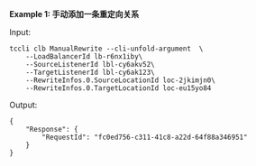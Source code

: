 **Example 1: 手动添加一条重定向关系**



Input: 

```
tccli clb ManualRewrite --cli-unfold-argument  \
    --LoadBalancerId lb-r6nx1iby\
    --SourceListenerId lbl-cy6akv52\
    --TargetListenerId lbl-cy6ak123\
    --RewriteInfos.0.SourceLocationId loc-2jkimjn0\
    --RewriteInfos.0.TargetLocationId loc-eu15yo84
```

Output: 
```
{
    "Response": {
        "RequestId": "fc0ed756-c311-41c8-a22d-64f88a346951"
    }
}
```

